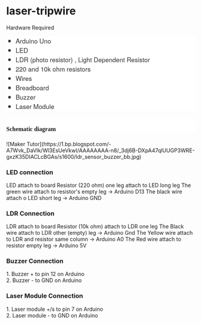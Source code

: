 # laser-tripwire

Hardware Required</h4>
<div style="background-color: white; font-family: Merriweather, Georgia, serif; font-size: 16px;">
<ul style="color: #333333; font-family: &quot;Helvetica Neue&quot;, Helvetica, Arial, sans-serif; font-size: 17px; list-style-image: initial; list-style-position: initial; margin: 0px 0px 9px 25px; padding: 0px;">
<li style="line-height: normal;">Arduino Uno</li>
<li style="line-height: normal;">LED</li>
<li style="line-height: normal;">LDR (photo resistor) , Light Dependent Resistor</li>
<li style="line-height: normal;">220 and 10k ohm resistors</li>
<li style="line-height: normal;">Wires</li>
<li style="line-height: normal;">Breadboard</li>
<li style="line-height: normal;">Buzzer</li>
<li style="line-height: normal;">Laser Module</li>
</ul>
</div>
<h4 style="background-color: white; font-family: Merriweather, Georgia, serif; font-size: 16px;">
<br />Schematic diagram</h4>
<div>
  ![Maker Tutor](https://1.bp.blogspot.com/-A7Wvk_DaVlk/Wl3EsUeVkwI/AAAAAAAA-n8/_3dj6B-DXpA47qlUUGP3WRE-gxzK35DIACLcBGAs/s1600/ldr_sensor_buzzer_bb.jpg)
<br /></div>
<h3>LED connection</h3>
LED attach to board
Resistor (220 ohm) one leg attach to LED long leg
The green wire attach to resistor's empty leg → Arduino D13
The black wire attach o LED short leg → Arduino GND

<h3>LDR Connection</h3>

LDR attach to board
Resistor (10k ohm) attach to LDR one leg
The Black wire attach to LDR other (empty) leg → Arduino Gnd
The Yellow wire attach to LDR and resistor same column → Arduino A0
The Red wire attach to resistor empty leg → Arduino 5V


<h3>Buzzer Connection</h3>
1. Buzzer + to pin 12 on Arduino<br>
2. Buzzer -  to GND on Arduino



<h3>Laser Module Connection</h3>
1. Laser module +/s to pin 7 on Arduino<br>
2. Laser module - to GND on Arduino
